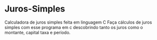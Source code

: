 # Juros-Simples
Calculadora de juros simples feita em linguagem C
Faça cálculos de juros simples com esse programa em c descobrindo tanto os juros como o montante, capital taxa e período.
